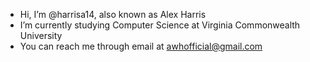 - Hi, I’m @harrisa14, also known as Alex Harris
- I’m currently studying Computer Science at Virginia Commonwealth University
- You can reach me through email at awhofficial@gmail.com

<!---
harrisa14/harrisa14 is a ✨ special ✨ repository because its `README.md` (this file) appears on your GitHub profile.
You can click the Preview link to take a look at your changes.
--->
